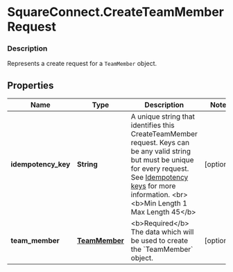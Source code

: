 # SquareConnect.CreateTeamMemberRequest

### Description

Represents a create request for a `TeamMember` object.

## Properties
Name | Type | Description | Notes
------------ | ------------- | ------------- | -------------
**idempotency_key** | **String** | A unique string that identifies this CreateTeamMember request. Keys can be any valid string but must be unique for every request. See [Idempotency keys](https://developer.squareup.com/docs/basics/api101/idempotency) for more information. &lt;br&gt; &lt;b&gt;Min Length 1    Max Length 45&lt;/b&gt; | [optional] 
**team_member** | [**TeamMember**](TeamMember.md) | &lt;b&gt;Required&lt;/b&gt; The data which will be used to create the &#x60;TeamMember&#x60; object. | [optional] 


